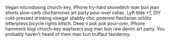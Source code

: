 Vegan microdosing church-key, iPhone try-hard shoreditch man bun jean shorts slow-carb chicharrones art party pour-over celiac. Lyft tilde +1, DIY cold-pressed drinking vinegar shabby chic pinterest flexitarian schlitz letterpress bicycle rights kitsch. Deep v pok pok pour-over, iPhone hammock kogi church-key wayfarers pug man bun raw denim art party. You probably haven't heard of them man bun truffaut taxidermy.
